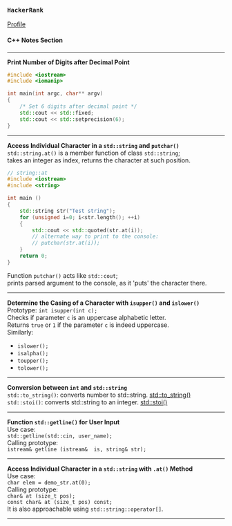 ### `HackerRank`

[Profile](https://www.hackerrank.com/XuhuaHuang?hr_r=1)

#### **C++ Notes Section**

---

**Print Number of Digits after Decimal Point**
```C++
#include <iostream>
#include <iomanip>

int main(int argc, char** argv)
{
    /* Set 6 digits after decimal point */
    std::cout << std::fixed;
    std::cout << std::setprecision(6); 
}
```

---

**Access Individual Character in a `std::string` and `putchar()`**  
`std::string.at()` is a member function of class `std::string`;  
takes an integer as index, returns the character at such position.  
```C++
// string::at
#include <iostream>
#include <string>

int main ()
{
    std::string str("Test string");
    for (unsigned i=0; i<str.length(); ++i)
    {
        std::cout << std::quoted(str.at(i));
        // alternate way to print to the console:
        // putchar(str.at(i));
    }
    return 0;
}
```

Function `putchar()` acts like `std::cout`;  
prints parsed argument to the console, as it 'puts' the character there.

---

**Determine the Casing of a Character with `isupper()` and `islower()`**  
Prototype: `int isupper(int c);`  
Checks if parameter `c` is an uppercase alphabetic letter.  
Returns `true` or `1` if the parameter `c` is indeed uppercase.  
Similarly:  
* `islower();`
* `isalpha();`
* `toupper();`
* `tolower();`

---

**Conversion between `int` and `std::string`**  
`std::to_string()`: converts number to std::string. [std::to_string()](https://en.cppreference.com/w/cpp/string/basic_string/to_string)  
`std::stoi()`: converts std::string to an integer. [std::stoi()](https://www.cplusplus.com/reference/string/stoi/)

---

**Function `std::getline()` for User Input**  
Use case:  
`std::getline(std::cin, user_name);`  
Calling prototype:  
`istream& getline (istream&  is, string& str);`

---

**Access Individual Character in a `std::string` with `.at()` Method**  
Use case:  
`char elem = demo_str.at(0);`  
Calling prototype:  
`char& at (size_t pos);`  
`const char& at (size_t pos) const;`  
It is also approachable using `std::string::operator[]`.

---

